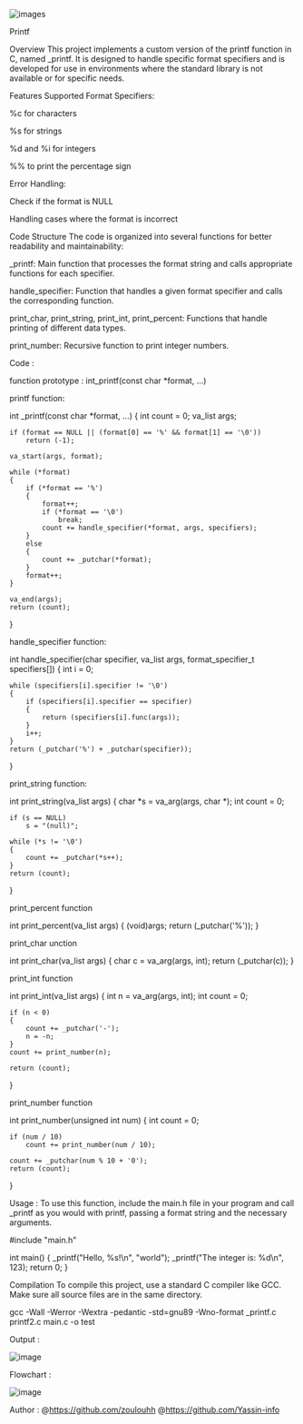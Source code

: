
![images](https://github.com/user-attachments/assets/958a28ec-f9b0-487c-80f4-3085c1eb39d4)


Printf


Overview
This project implements a custom version of the printf function in C, named _printf. It is designed to handle specific format specifiers and is developed for use in environments where the standard library is not available or for specific needs.

Features
Supported Format Specifiers:

%c for characters

%s for strings

%d and %i for integers

%% to print the percentage sign

Error Handling:

Check if the format is NULL

Handling cases where the format is incorrect

Code Structure
The code is organized into several functions for better readability and maintainability:

_printf: Main function that processes the format string and calls appropriate functions for each specifier.

handle_specifier: Function that handles a given format specifier and calls the corresponding function.

print_char, print_string, print_int, print_percent: Functions that handle printing of different data types.

print_number: Recursive function to print integer numbers.

Code :

function prototype :
int_printf(const char *format, ...)

printf function:

int _printf(const char *format, ...)
{
    int count = 0;
    va_list args;

    if (format == NULL || (format[0] == '%' && format[1] == '\0'))
        return (-1);

    va_start(args, format);

    while (*format)
    {
        if (*format == '%')
        {
            format++;
            if (*format == '\0')
                break;
            count += handle_specifier(*format, args, specifiers);
        }
        else
        {
            count += _putchar(*format);
        }
        format++;
    }

    va_end(args);
    return (count);
}

handle_specifier function:

int handle_specifier(char specifier, va_list args, format_specifier_t specifiers[])
{
    int i = 0;

    while (specifiers[i].specifier != '\0')
    {
        if (specifiers[i].specifier == specifier)
        {
            return (specifiers[i].func(args));
        }
        i++;
    }
    return (_putchar('%') + _putchar(specifier));
}

print_string function:

int print_string(va_list args)
{
    char *s = va_arg(args, char *);
    int count = 0;

    if (s == NULL)
        s = "(null)";

    while (*s != '\0')
    {
        count += _putchar(*s++);
    }
    return (count);
}

print_percent function

int print_percent(va_list args)
{
    (void)args;
    return (_putchar('%'));
}

print_char unction

int print_char(va_list args)
{
    char c = va_arg(args, int);
    return (_putchar(c));
}

print_int function

int print_int(va_list args)
{
    int n = va_arg(args, int);
    int count = 0;

    if (n < 0)
    {
        count += _putchar('-');
        n = -n;
    }
    count += print_number(n);

    return (count);
}

print_number function

int print_number(unsigned int num)
{
    int count = 0;

    if (num / 10)
        count += print_number(num / 10);

    count += _putchar(num % 10 + '0');
    return (count);
}


Usage :
To use this function, include the main.h file in your program and call _printf as you would with printf, passing a format string and the necessary arguments.


#include "main.h"

int main()
{
    _printf("Hello, %s!\n", "world");
    _printf("The integer is: %d\n", 123);
    return 0;
}


Compilation
To compile this project, use a standard C compiler like GCC. Make sure all source files are in the same directory.

gcc -Wall -Werror -Wextra -pedantic -std=gnu89 -Wno-format _printf.c printf2.c main.c -o test

Output :


![image](https://github.com/user-attachments/assets/49e3426a-2b4c-49b9-90d6-e89aa7378a55)


Flowchart :

![image](https://github.com/user-attachments/assets/98750bbb-6083-4ad5-a5b3-c47f6989395f)

Author :
@https://github.com/zoulouhh
@https://github.com/Yassin-info
